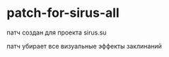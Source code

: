 # patch-for-sirus-all
 патч создан для проекта sirus.su
 
 
 
 патч убирает все визуальные эффекты заклинаний
